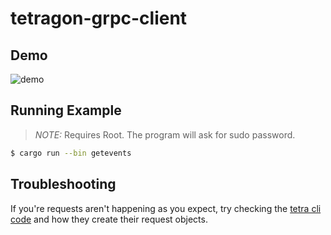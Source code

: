 # tetragon-grpc-client

## Demo

![demo](https://github.com/Aditeya/tetragon-grpc-client/assets/22963960/2e9b5429-248a-4d0b-94ce-88156aa4eb76)

## Running Example

> *NOTE:* Requires Root. The program will ask for sudo password.

```sh 
$ cargo run --bin getevents
```

## Troubleshooting

If you're requests aren't happening as you expect, try checking the [tetra cli code](https://github.com/cilium/tetragon/blob/main/cmd/tetra/main.go)
and how they create their request objects.
